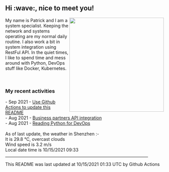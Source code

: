 <h2> Hi :wave:, nice to meet you! </h2>
<img align='right' src="https://media.giphy.com/media/3o6ZsWiPs8bx32YWyY/giphy.gif" width="300" />
<p alight="left">My name is Patrick and I am a system specialist. Keeping the network and systems operating are my normal daily routine. I also work a bit in system integration using RestFul API. In the quiet times, I like to spend time and mess around with Python, DevOps stuff like Docker, Kubernetes.</p>
<br>
<h3>My recent activities</h3>
<!-- Activities start -->
- Sep 2021 - <a href='https://docs.github.com/en/actions' target='_blank'>Use Github Actions to update this README</a><br>
- Aug 2021 - <a href='#' target='_blank'>Business partners API integration</a><br>
- Aug 2021 - <a href='https://book.douban.com/subject/34787347/' target='_blank'>Reading Python for DevOps</a><br><!-- Activities end -->
<br>
<!-- Weather start -->
As of last update, the weather in Shenzhen :- <br>
It is 29.8 &#8451;, overcast clouds<br>
Wind speed is 3.2 m/s<br>
Local date time is 10/15/2021 09:33<br><!-- Weather end -->
<hr size='8' width='90%'>
<!-- Updatetime start -->
This README was last updated at 10/15/2021 01:33 UTC by Github Actions<!-- Updatetime end -->
